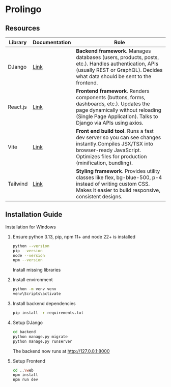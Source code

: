 # Prolingo


## Resources
| Library | Documentation | Role
| - | - | - |
DJango | [Link](https://docs.djangoproject.com/en/5.2/topics/db/models/) | **Backend framework**. Manages databases (users, products, posts, etc.). Handles authentication, APIs (usually REST or GraphQL). Decides what data should be sent to the frontend.
React.js | [Link](https://react.dev/reference/react-dom/components/common) | **Frontend framework**. Renders components (buttons, forms, dashboards, etc.). Updates the page dynamically without reloading (Single Page Application). Talks to Django via APIs using axios.
Vite | [Link](https://vite.dev/guide/cli.html) | **Front end build tool**. Runs a fast dev server so you can see changes instantly.Compiles JSX/TSX into browser-ready JavaScript. Optimizes files for production (minification, bundling).
Tailwind | [Link](https://tailwindcss.com/docs/styling-with-utility-classes) | **Styling framework**. Provides utility classes like flex, bg-blue-500, p-4 instead of writing custom CSS. Makes it easier to build responsive, consistent designs.

## Installation Guide
Installation for Windows
1. Ensure python 3.13, pip, npm 11+ and node 22+ is installed
    ```bash
    python --version
    pip --version
    node --version
    npm --version
    ```
    Install missing libraries

2. Install environment
    ```bash
    python -m venv venv
    venv\Scripts\activate
    ```

3. Install backend dependencies
    ```bash
    pip install -r requirements.txt
    ```

4. Setup DJango
    ```bash
    cd backend
    python manage.py migrate
    python manage.py runserver
    ```
    The backend now runs at http://127.0.0.1:8000

5. Setup Frontend
    ```bash
    cd ..\web
    npm install
    npm run dev
    ```

